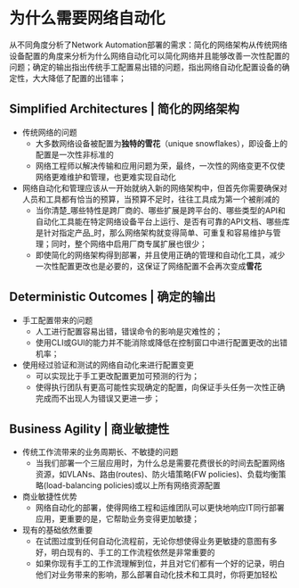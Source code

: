 # 为什么需要网络自动化

从不同角度分析了Network Automation部署的需求：简化的网络架构从传统网络设备配置的角度来分析为什么网络自动化可以简化网络并且能够改善一次性配置的问题；确定的输出指出传统手工配置易出错的问题，指出网络自动化配置设备的确定性，大大降低了配置的出错率；

## Simplified Architectures \| 简化的网络架构

* 传统网络的问题
  * 大多数网络设备被配置为**独特的雪花**（unique snowflakes），即设备上的配置是一次性非标准的
  * 网络工程师以解决传输和应用问题为荣，最终，一次性的网络变更不仅使网络更难维护和管理，也更难实现自动化
* 网络自动化和管理应该从一开始就纳入新的网络架构中，但首先你需要确保对人员和工具都有恰当的预算，当预算不足时，往往工具成为第一个被削减的
  * 当你清楚_哪些特性是跨厂商的、哪些扩展是跨平台的、哪些类型的API和自动化工具能在特定网络设备平台上运行、是否有可靠的API文档、哪些库是针对指定产品_时，那么网络架构就变得简单、可重复和容易维护与管理；同时，整个网络中启用厂商专属扩展也很少；
  * 即使简化的网络架构得到部署，并且使用正确的管理和自动化工具，减少一次性配置更改也是必要的，这保证了网络配置不会再次变成**雪花**

## Deterministic Outcomes \| 确定的输出

* 手工配置带来的问题
  * 人工进行配置容易出错，错误命令的影响是灾难性的；
  * 使用CLI或GUI的能力并不能消除或降低在控制窗口中进行配置更改的出错机率；
* 使用经过验证和测试的网络自动化来进行配置变更
  * 可以实现比于手工更改配置更加可预测的行为；
  * 使得执行团队有更高可能性实现确定的配置，向保证手头任务一次性正确完成而不出现人为错误又更进一步；

## Business Agility \| 商业敏捷性

* 传统工作流带来的业务周期长、不敏捷的问题
  * 当我们部署一个三层应用时，为什么总是需要花费很长的时间去配置网络资源，如VLANs、路由\(routes\)、防火墙策略\(FW policies\)、负载均衡策略\(load-balancing policies\)或以上所有网络资源配置
* 商业敏捷性优势
  * 网络自动化的部署，使得网络工程和运维团队可以更快地响应IT同行部署应用，更重要的是，它帮助业务变得更加敏捷；
* 现有的基础依然重要
  * 在试图过度到任何自动化流程前，无论你想使得业务更敏捷的意图有多好，明白现有的、手工的工作流程依然是非常重要的
  * 如果你现有手工的工作流理解到位，并且对它们都有一个好的记录，明白他们对业务带来的影响，那么部署自动化技术和工具时，你将更加轻松

